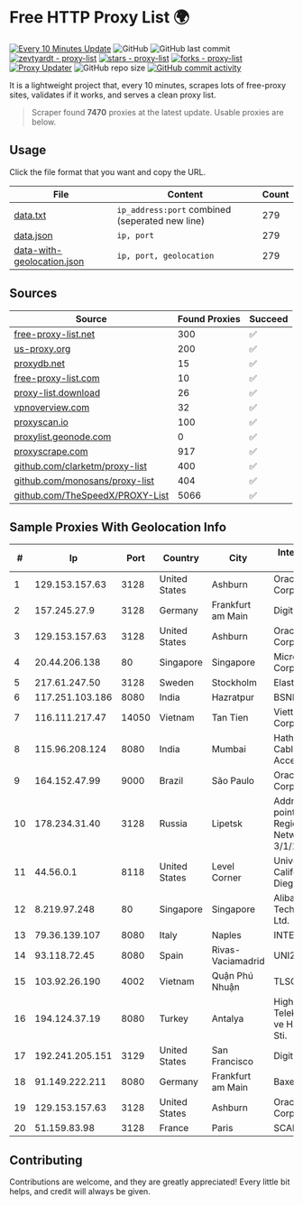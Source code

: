 
# Free HTTP Proxy List 🌍

[![Every 10 Minutes Update](https://github.com/mertguvencli/http-proxy-list/actions/workflows/main.yml/badge.svg?branch=main)](https://github.com/mertguvencli/http-proxy-list/actions/workflows/main.yml)
![GitHub](https://img.shields.io/github/license/mertguvencli/http-proxy-list)
![GitHub last commit](https://img.shields.io/github/last-commit/mertguvencli/http-proxy-list)
[![zevtyardt - proxy-list](https://img.shields.io/static/v1?label=zevtyardt&message=proxy-list&color=blue&logo=github)](https://github.com/zevtyardt/proxy-list "Go to GitHub repo")
[![stars - proxy-list](https://img.shields.io/github/stars/zevtyardt/proxy-list?style=social)](https://github.com/zevtyardt/proxy-list)
[![forks - proxy-list](https://img.shields.io/github/forks/zevtyardt/proxy-list?style=social)](https://github.com/zevtyardt/proxy-list)
[![Proxy Updater](https://github.com/zevtyardt/proxy-list/workflows/Proxy%20Updater/badge.svg)](https://github.com/zevtyardt/proxy-list/actions?query=workflow:"Proxy+Updater")
![GitHub repo size](https://img.shields.io/github/repo-size/zevtyardt/proxy-list)
[![GitHub commit activity](https://img.shields.io/github/commit-activity/m/zevtyardt/proxy-list?logo=commits)](https://github.com/zevtyardt/proxy-list/commits/main)

It is a lightweight project that, every 10 minutes, scrapes lots of free-proxy sites, validates if it works, and serves a clean proxy list.

> Scraper found **7470** proxies at the latest update. Usable proxies are below.

## Usage

Click the file format that you want and copy the URL.

|File|Content|Count|
|----|-------|-----|
|[data.txt](https://raw.githubusercontent.com/mertguvencli/http-proxy-list/main/proxy-list/data.txt)|`ip_address:port` combined (seperated new line)|279|
|[data.json](https://raw.githubusercontent.com/mertguvencli/http-proxy-list/main/proxy-list/data.json)|`ip, port`|279|
|[data-with-geolocation.json](https://raw.githubusercontent.com/mertguvencli/http-proxy-list/main/proxy-list/data-with-geolocation.json)|`ip, port, geolocation`|279|

## Sources

|Source|Found Proxies|Succeed|
|------|-------------|-------|
|[free-proxy-list.net](https://free-proxy-list.net)|300|✅|
|[us-proxy.org](https://www.us-proxy.org)|200|✅|
|[proxydb.net](http://proxydb.net)|15|✅|
|[free-proxy-list.com](https://free-proxy-list.com/?page=&port=&type%5B%5D=http&type%5B%5D=https&up_time=0&search=Search)|10|✅|
|[proxy-list.download](https://www.proxy-list.download/HTTP)|26|✅|
|[vpnoverview.com](https://vpnoverview.com/privacy/anonymous-browsing/free-proxy-servers)|32|✅|
|[proxyscan.io](https://www.proxyscan.io)|100|✅|
|[proxylist.geonode.com](https://proxylist.geonode.com/api/proxy-list?limit=300&page=1&sort_by=lastChecked&sort_type=desc&protocols=http,https)|0|✅|
|[proxyscrape.com](https://api.proxyscrape.com/v2/?request=displayproxies&protocol=http&timeout=10000&country=all&ssl=all&anonymity=all)|917|✅|
|[github.com/clarketm/proxy-list](https://raw.githubusercontent.com/clarketm/proxy-list/master/proxy-list-raw.txt)|400|✅|
|[github.com/monosans/proxy-list](https://raw.githubusercontent.com/monosans/proxy-list/main/proxies/http.txt)|404|✅|
|[github.com/TheSpeedX/PROXY-List](https://raw.githubusercontent.com/TheSpeedX/PROXY-List/master/http.txt)|5066|✅|


## Sample Proxies With Geolocation Info

|#|Ip|Port|Country|City|Internet Service Provider|
|-|--|----|-------|----|-------------------------|
|1|129.153.157.63|3128|United States|Ashburn|Oracle Corporation|
|2|157.245.27.9|3128|Germany|Frankfurt am Main|DigitalOcean, LLC|
|3|129.153.157.63|3128|United States|Ashburn|Oracle Corporation|
|4|20.44.206.138|80|Singapore|Singapore|Microsoft Corporation|
|5|217.61.247.50|3128|Sweden|Stockholm|Elastx AB|
|6|117.251.103.186|8080|India|Hazratpur|BSNL Internet|
|7|116.111.217.47|14050|Vietnam|Tan Tien|Viettel Corporation|
|8|115.96.208.124|8080|India|Mumbai|Hathway IP over Cable Internet Access|
|9|164.152.47.99|9000|Brazil|São Paulo|Oracle Corporation|
|10|178.234.31.40|3128|Russia|Lipetsk|Address point-to-point Lipetsk Regional Public Network BBN-3/1/1 General|
|11|44.56.0.1|8118|United States|Level Corner|University of California, San Diego|
|12|8.219.97.248|80|Singapore|Singapore|Alibaba (US) Technology Co., Ltd.|
|13|79.36.139.107|8080|Italy|Naples|INTERBUSINESS|
|14|93.118.72.45|8080|Spain|Rivas-Vaciamadrid|UNI2|
|15|103.92.26.190|4002|Vietnam|Quận Phú Nhuận|TLSOFT|
|16|194.124.37.19|8080|Turkey|Antalya|High Speed Telekomunikasyon ve Hab. Hiz. Ltd. Sti.|
|17|192.241.205.151|3129|United States|San Francisco|DigitalOcean, LLC|
|18|91.149.222.211|8080|Germany|Frankfurt am Main|Baxet Group Inc.|
|19|129.153.157.63|3128|United States|Ashburn|Oracle Corporation|
|20|51.159.83.98|3128|France|Paris|SCALEWAY|



## Contributing

Contributions are welcome, and they are greatly appreciated! Every
little bit helps, and credit will always be given.

